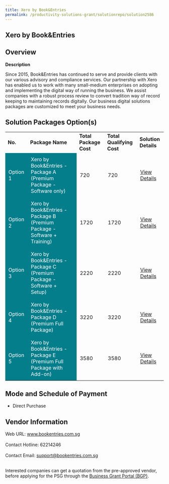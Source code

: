 ```yaml
---
title: Xero by Book&Entries
permalink: /productivity-solutions-grant/solutionrepo/solution2586
---
```


## Xero by Book&Entries

## Overview

**Description**

Since 2015, Book&Entries has continued to serve and provide clients with our various advisory and compliance services.  Our partnership with Xero has enabled us to work with many small-medium enterprises on adopting and implementing the digital way of running the business.  We assist companies with a robust process review to convert tradition way of record keeping to maintaining records digitally.  Our business digital solutions packages are customized to meet your business needs.

## Solution Packages Option(s)

<table>
<tr>
<td><b>No.</b></td>
<td><b>Package Name</b></td>
<td><b>Total Package Cost</b></td>
<td><b>Total Qualifying Cost</b></td>
<td><b>Solution Details</b></td>
</tr>
<tr>
<td style='padding: 10px; background-color: #037E8A; color: #FFFFFF;'>Option 1</td>
<td style='padding: 10px; background-color: #037E8A; color: #FFFFFF;'>Xero by Book&Entries - Package A (Premium Package - Software only)</td>
<td style='padding: 10px;'>720</td>
<td style='padding: 10px;'>720</td>
<td style='padding: 10px;'><a href='https://www.gobusiness.gov.sg/images/psg/BookEntries_20210235_Desensitised_Annex_3_Part_1.pdf' target='_blank'>View Details</a></td>
</tr>
<tr>
<td style='padding: 10px; background-color: #037E8A; color: #FFFFFF;'>Option 2</td>
<td style='padding: 10px; background-color: #037E8A; color: #FFFFFF;'>Xero by Book&Entries - Package B (Premium Package - Software + Training)</td>
<td style='padding: 10px;'>1720</td>
<td style='padding: 10px;'>1720</td>
<td style='padding: 10px;'><a href='https://www.gobusiness.gov.sg/images/psg/BookEntries_20210235_Desensitised_Annex_3_Part_2.pdf' target='_blank'>View Details</a></td>
</tr>
<tr>
<td style='padding: 10px; background-color: #037E8A; color: #FFFFFF;'>Option 3</td>
<td style='padding: 10px; background-color: #037E8A; color: #FFFFFF;'>Xero by Book&Entries - Package C (Premium Package - Software + Setup)</td>
<td style='padding: 10px;'>2220</td>
<td style='padding: 10px;'>2220</td>
<td style='padding: 10px;'><a href='https://www.gobusiness.gov.sg/images/psg/BookEntries_20210235_Desensitised_Annex_3_Part_3.pdf' target='_blank'>View Details</a></td>
</tr>
<tr>
<td style='padding: 10px; background-color: #037E8A; color: #FFFFFF;'>Option 4</td>
<td style='padding: 10px; background-color: #037E8A; color: #FFFFFF;'>Xero by Book&Entries - Package D (Premium Full Package)</td>
<td style='padding: 10px;'>3220</td>
<td style='padding: 10px;'>3220</td>
<td style='padding: 10px;'><a href='https://www.gobusiness.gov.sg/images/psg/BookEntries_20210235_Desensitised_Annex_3_Part_4.pdf' target='_blank'>View Details</a></td>
</tr>
<tr>
<td style='padding: 10px; background-color: #037E8A; color: #FFFFFF;'>Option 5</td>
<td style='padding: 10px; background-color: #037E8A; color: #FFFFFF;'>Xero by Book&Entries - Package E (Premium Full Package with Add-on)</td>
<td style='padding: 10px;'>3580</td>
<td style='padding: 10px;'>3580</td>
<td style='padding: 10px;'><a href='https://www.gobusiness.gov.sg/images/psg/BookEntries_20210235_Desensitised_Annex_3_Part_5.pdf' target='_blank'>View Details</a></td>
</tr>
</table>

## Mode and Schedule of Payment

 - Direct Purchase

## Vendor Information

 Web URL: www.bookentries.com.sg <br><br>Contact Hotline: 62214246 <br><br>Contact Email: support@bookentries.com.sg <br><br>

Interested companies can get a quotation from the pre-approved vendor, before applying for the PSG through the <a href='https://www.businessgrants.gov.sg/' target='_blank' rel='noopener'>Business Grant Portal (BGP)</a>.

<script src="/jquery/resize-tables.js"></script>
